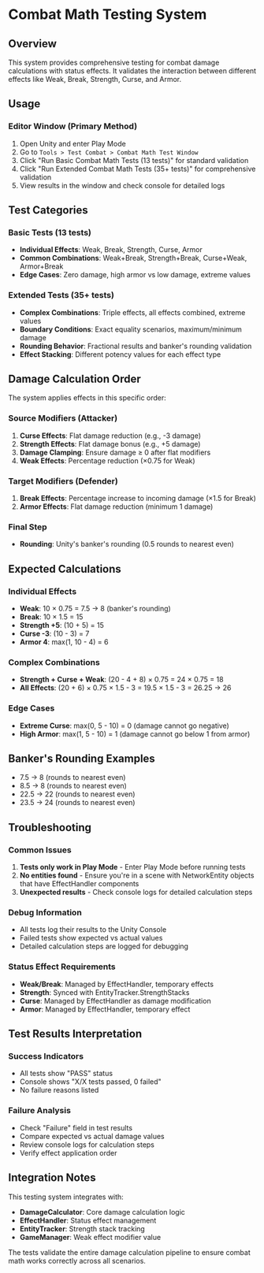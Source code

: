 # Combat Math Testing System

## Overview
This system provides comprehensive testing for combat damage calculations with status effects. It validates the interaction between different effects like Weak, Break, Strength, Curse, and Armor.

## Usage

### Editor Window (Primary Method)
1. Open Unity and enter Play Mode
2. Go to `Tools > Test Combat > Combat Math Test Window`
3. Click "Run Basic Combat Math Tests (13 tests)" for standard validation
4. Click "Run Extended Combat Math Tests (35+ tests)" for comprehensive validation
5. View results in the window and check console for detailed logs

## Test Categories

### Basic Tests (13 tests)
- **Individual Effects**: Weak, Break, Strength, Curse, Armor
- **Common Combinations**: Weak+Break, Strength+Break, Curse+Weak, Armor+Break
- **Edge Cases**: Zero damage, high armor vs low damage, extreme values

### Extended Tests (35+ tests)
- **Complex Combinations**: Triple effects, all effects combined, extreme values
- **Boundary Conditions**: Exact equality scenarios, maximum/minimum damage
- **Rounding Behavior**: Fractional results and banker's rounding validation
- **Effect Stacking**: Different potency values for each effect type

## Damage Calculation Order

The system applies effects in this specific order:

### Source Modifiers (Attacker)
1. **Curse Effects**: Flat damage reduction (e.g., -3 damage)
2. **Strength Effects**: Flat damage bonus (e.g., +5 damage)  
3. **Damage Clamping**: Ensure damage ≥ 0 after flat modifiers
4. **Weak Effects**: Percentage reduction (×0.75 for Weak)

### Target Modifiers (Defender)
1. **Break Effects**: Percentage increase to incoming damage (×1.5 for Break)
2. **Armor Effects**: Flat damage reduction (minimum 1 damage)

### Final Step
- **Rounding**: Unity's banker's rounding (0.5 rounds to nearest even)

## Expected Calculations

### Individual Effects
- **Weak**: 10 × 0.75 = 7.5 → 8 (banker's rounding)
- **Break**: 10 × 1.5 = 15
- **Strength +5**: (10 + 5) = 15
- **Curse -3**: (10 - 3) = 7
- **Armor 4**: max(1, 10 - 4) = 6

### Complex Combinations
- **Strength + Curse + Weak**: (20 - 4 + 8) × 0.75 = 24 × 0.75 = 18
- **All Effects**: (20 + 6) × 0.75 × 1.5 - 3 = 19.5 × 1.5 - 3 = 26.25 → 26

### Edge Cases
- **Extreme Curse**: max(0, 5 - 10) = 0 (damage cannot go negative)
- **High Armor**: max(1, 5 - 10) = 1 (damage cannot go below 1 from armor)

## Banker's Rounding Examples
- 7.5 → 8 (rounds to nearest even)
- 8.5 → 8 (rounds to nearest even)  
- 22.5 → 22 (rounds to nearest even)
- 23.5 → 24 (rounds to nearest even)

## Troubleshooting

### Common Issues
1. **Tests only work in Play Mode** - Enter Play Mode before running tests
2. **No entities found** - Ensure you're in a scene with NetworkEntity objects that have EffectHandler components
3. **Unexpected results** - Check console logs for detailed calculation steps

### Debug Information
- All tests log their results to the Unity Console
- Failed tests show expected vs actual values
- Detailed calculation steps are logged for debugging

### Status Effect Requirements
- **Weak/Break**: Managed by EffectHandler, temporary effects
- **Strength**: Synced with EntityTracker.StrengthStacks
- **Curse**: Managed by EffectHandler as damage modification
- **Armor**: Managed by EffectHandler, temporary effect

## Test Results Interpretation

### Success Indicators
- All tests show "PASS" status
- Console shows "X/X tests passed, 0 failed"
- No failure reasons listed

### Failure Analysis
- Check "Failure" field in test results
- Compare expected vs actual damage values
- Review console logs for calculation steps
- Verify effect application order

## Integration Notes

This testing system integrates with:
- **DamageCalculator**: Core damage calculation logic
- **EffectHandler**: Status effect management
- **EntityTracker**: Strength stack tracking
- **GameManager**: Weak effect modifier value

The tests validate the entire damage calculation pipeline to ensure combat math works correctly across all scenarios. 